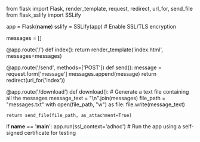 from flask import Flask, render_template, request, redirect, url_for, send_file
from flask_sslify import SSLify

app = Flask(__name__)
sslify = SSLify(app)  # Enable SSL/TLS encryption

messages = []

@app.route('/')
def index():
    return render_template('index.html', messages=messages)

@app.route('/send', methods=['POST'])
def send():
    message = request.form['message']
    messages.append(message)
    return redirect(url_for('index'))

@app.route('/download')
def download():
    # Generate a text file containing all the messages
    message_text = "\n".join(messages)
    file_path = "messages.txt"
    with open(file_path, "w") as file:
        file.write(message_text)

    return send_file(file_path, as_attachment=True)

if __name__ == '__main__':
    app.run(ssl_context='adhoc')  # Run the app using a self-signed certificate for testing
